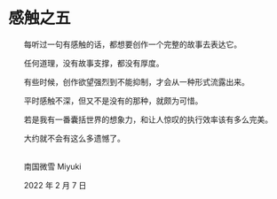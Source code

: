 # 感触之五

　　每听过一句有感触的话，都想要创作一个完整的故事去表达它。

　　任何道理，没有故事支撑，都没有厚度。

　　有些时候，创作欲望强烈到不能抑制，才会从一种形式流露出来。

　　平时感触不深，但又不是没有的那种，就颇为可惜。

　　若是我有一番囊括世界的想象力，和让人惊叹的执行效率该有多么完美。

　　大约就不会有这么多遗憾了。

<br />
　　南国微雪 Miyuki

　　2022 年 2 月 7 日

